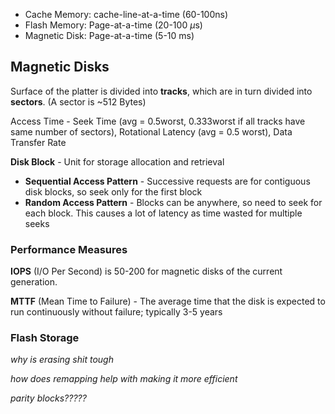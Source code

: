 - Cache Memory: cache-line-at-a-time (60-100ns)
- Flash Memory: Page-at-a-time (20-100 $\mu$s)
- Magnetic Disk: Page-at-a-time (5-10 ms)



## Magnetic Disks

Surface of the platter is divided into **tracks**, which are in turn divided into **sectors**. (A sector is ~512 Bytes)

Access Time - Seek Time (avg = 0.5worst, 0.333worst if all tracks have same number of sectors), Rotational Latency (avg = 0.5 worst), Data Transfer Rate

**Disk Block** - Unit for storage allocation and retrieval

- **Sequential Access Pattern** - Successive requests are for contiguous disk blocks, so seek only for the first block
- **Random Access Pattern** - Blocks can be anywhere, so need to seek for each block. This causes a lot of latency as time wasted for multiple seeks 



### Performance Measures

**IOPS** (I/O Per Second) is 50-200 for magnetic disks of the current generation.

**MTTF** (Mean Time to Failure) - The average time that the disk is expected to run continuously without failure; typically 3-5 years



### Flash Storage

*why is erasing shit tough* 

*how does remapping help with making it more efficient*

*parity blocks?????*
